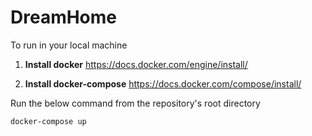 # DreamHome

To run in your local machine

1.    **Install docker**
https://docs.docker.com/engine/install/

2.    **Install docker-compose**
https://docs.docker.com/compose/install/

Run the below command from the repository's root directory

`docker-compose up`